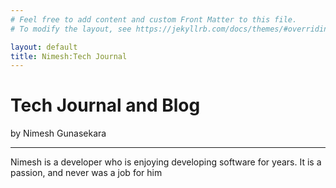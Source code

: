```yaml
---
# Feel free to add content and custom Front Matter to this file.
# To modify the layout, see https://jekyllrb.com/docs/themes/#overriding-theme-defaults

layout: default
title: Nimesh:Tech Journal
---
```


<div class="container-fluid">
    <div class="row">
        <div class="col">
            <div class="jumbotron jumbotron-fluid">
                <div class="container">
                    <h1 class="display-4">Tech Journal and Blog</h1>
                    <p class="lead">by Nimesh Gunasekara</p>
                    <hr class="my-4">
                    <p>Nimesh is a developer who is enjoying developing software for years. It is a passion, and
                        never was a job for him</p>
                </div>
            </div>
        </div>
    </div>
</div>